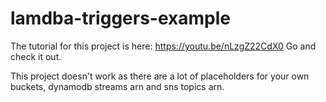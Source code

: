 # lamdba-triggers-example

The tutorial for this project is here: https://youtu.be/nLzgZ22CdX0
Go and check it out. 

This project doesn't work as there are a lot of placeholders for your own buckets, dynamodb streams arn and sns topics arn.
